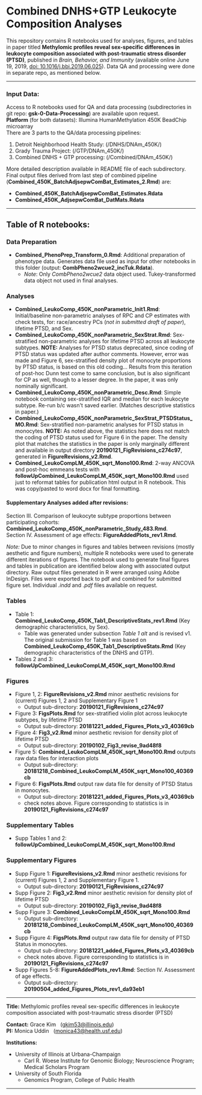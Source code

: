 # Combined DNHS+GTP Leukocyte Composition Analyses  

This repository contains R notebooks used for analyses, figures, and tables in paper titled **Methylomic profiles reveal sex-specific differences in leukocyte composition associated with post-traumatic stress disorder (PTSD)**, published in *Brain, Behavior, and Immunity* (available online June 19, 2019, [doi: 10.1016/j.bbi.2019.06.025](https://doi.org/10.1016/j.bbi.2019.06.025)).  Data QA and processing were done in separate repo, as mentioned below.  

***
### Input Data:  

Access to R notebooks used for QA and data processing (subdirectories in git repo: **gsk-0-Data-Processing**) are available upon request.  
**Platform** (for both datasets): Illumina HumanMethylation 450K BeadChip microarray  
There are 3 parts to the QA/data processing pipelines:  
1. Detroit Neighborhood Health Study: (/DNHS/DNAm_450K/)  
2. Grady Trauma Project: (/GTP/DNAm_450K/)  
3. Combined DNHS + GTP processing: (/Combined/DNAm_450K/)  

More detailed description available in README file of each subdirectory.  
Final output files derived from last step of combined pipeline (**Combined_450K_BatchAdjsepwComBat_Estimates_2.Rmd**) are: 
- **Combined_450K_BatchAdjsepwComBat_Estimates.Rdata**
- **Combined_450K_AdjsepwComBat_DatMats.Rdata**

***
## Table of R notebooks:  

### Data Preparation
- **Combined_PhenoPrep_Transform_0.Rmd**: Additional preparation of phenotype data.  Generates data file used as input for other notebooks in this folder (output: **CombPheno2wcue2_incTuk.Rdata**).  
    + *Note*: Only *CombPheno2wcue2* data object used.  Tukey-transformed data object not used in final analyses.  

### Analyses  
- **Combined_LeukoComp_450K_nonParametric_Init1.Rmd**: Initial/baseline non-parametric analyses of RPC and CP estimates with check tests, for: race/ancestry PCs (*not in submitted draft of paper*), lifetime PTSD, and Sex.  
- **Combined_LeukoComp_450K_nonParametric_SexStrat.Rmd**: Sex-stratified non-parametric analyses for lifetime PTSD across all leukocyte subtypes.  **NOTE:** Analyses for PTSD status deprecated, since coding of PTSD status was updated after author comments.  However, error was made and Figure 6, sex-stratified density plot of monocyte proportions by PTSD status, is based on this old coding... Results from this iteration of post-hoc Dunn test come to same conclusion, but is also significant for CP as well, though to a lesser degree.  In the paper, it was only nominally significant.  
- **Combined_LeukoComp_450K_nonParametric_Desc.Rmd**: Simple notebook containing sex-stratified IQR and median for each leukocyte subtype.  Re-run b/c wasn't saved earlier.  (Matches descriptive statistics in paper.)
- **Combined_LeukoComp_450K_nonParametric_SexStrat_PTSDStatus_MO.Rmd**: Sex-stratified non-parametric analyses for PTSD status in monocytes.  **NOTE:** As noted above, the statistics here does not match the coding of PTSD status used for Figure 6 in the paper.  The density plot that matches the statistics in the paper is only marginally different and available in output directory **20190121_FigRevisions_c274c97**, generated in **FigureRevisions_v2.Rmd**.  
- **Combined_LeukoCompLM_450K_sqrt_Mono100.Rmd**: 2-way ANCOVA and post-hoc emmeans tests with **followUpCombined_LeukoCompLM_450K_sqrt_Mono100.Rmd** used just to reformat tables for publication html output in R notebook.  This was copy/pasted to word docx for final formatting.  

#### Supplementary Analyses added after revisions: 
Section III. Comparison of leukocyte subtype proportions between participating cohorts: **Combined_LeukoComp_450K_nonParametric_Study_483.Rmd**.  
Section IV. Assessment of age effects: **FigureAddedPlots_rev1.Rmd**.  

*Note:* Due to minor changes in figures and tables between revisions (mostly aesthetic and figure numbers), multiple R notebooks were used to generate different iterations of figures.  The notebook used to generate final figures and tables in publication are identified below along with associated output directory.  Raw output files generated in R were arranged using Adobe InDesign.  Files were exported back to pdf and combined for submitted figure set.  Individual *.indd* and *.pdf* files available on request.  

### Tables  
- Table 1: **Combined_LeukoComp_450K_Tab1_DescriptiveStats_rev1.Rmd** (Key demographic characteristics, by Sex).  
    + Table was generated under subsection *Table 1 alt* and is revised v1.  The original submission for Table 1 was based on **Combined_LeukoComp_450K_Tab1_DescriptiveStats.Rmd** (Key demographic characteristics of the DNHS and GTP).  
- Tables 2 and 3: **followUpCombined_LeukoCompLM_450K_sqrt_Mono100.Rmd**  

### Figures  
- Figure 1, 2: **FigureRevisions_v2.Rmd** minor aesthetic revisions for (current) Figures 1, 2 and Supplementary Figure 1
    + Output sub-directory: **20190121_FigRevisions_c274c97**
- Figure 3: **FigsPlots.Rmd** for sex-stratified violin plot across leukocyte subtypes, by lifetime PTSD
    + Output sub-directory: **20181221_added_Figures_Plots_v3_40369cb**
- Figure 4: **Fig3_v2.Rmd** minor aesthetic revision for density plot of lifetime PTSD
    + Output sub-directory: **20190102_Fig3_revise_9ad48f8**
- Figure 5: **Combined_LeukoCompLM_450K_sqrt_Mono100.Rmd** outputs raw data files for interaction plots
    + Output sub-directory: **20181218_Combined_LeukoCompLM_450K_sqrt_Mono100_40369cb**
- Figure 6: **FigsPlots.Rmd** output raw data file for density of PTSD Status in monocytes.  
    + Output sub-directory: **20181221_added_Figures_Plots_v3_40369cb**
    + check notes above.  Figure corresponding to statistics is in **20190121_FigRevisions_c274c97**

### Supplementary Tables
- Supp Tables 1 and 2: **followUpCombined_LeukoCompLM_450K_sqrt_Mono100.Rmd**

### Supplementary Figures
- Supp Figure 1: **FigureRevisions_v2.Rmd** minor aesthetic revisions for (current) Figures 1, 2 and Supplementary Figure 1.  
    + Output sub-directory: **20190121_FigRevisions_c274c97**
- Supp Figure 2: **Fig3_v2.Rmd** minor aesthetic revision   for density plot of lifetime PTSD
    + Output sub-directory: **20190102_Fig3_revise_9ad48f8**
- Supp Figure 3: **Combined_LeukoCompLM_450K_sqrt_Mono100.Rmd**
    + Output sub-directory: **20181218_Combined_LeukoCompLM_450K_sqrt_Mono100_40369cb**
- Supp Figure 4: **FigsPlots.Rmd** output raw data file for density of PTSD Status in monocytes.  
    + Output sub-directory: **20181221_added_Figures_Plots_v3_40369cb**
    + check notes above.  Figure corresponding to statistics is in **20190121_FigRevisions_c274c97**
- Supp Figures 5-8: **FigureAddedPlots_rev1.Rmd**: Section IV. Assessment of age effects.  
    + Output sub-directory: **20190504_added_Figures_Plots_rev1_da93eb1**

***

**Title:** Methylomic profiles reveal sex-specific differences in leukocyte composition associated with post-traumatic stress disorder (PTSD)  

**Contact:** Grace Kim &nbsp;&nbsp;(<gkim53@illinois.edu>)  
**PI:** Monica Uddin &nbsp;&nbsp;(<monica43@health.usf.edu>) 

**Institutions:**  
- University of Illinois at Urbana-Champaign  
    + Carl R. Woese Institute for Genomic Biology; Neuroscience Program; Medical Scholars Program
- University of South Florida  
    + Genomics Program, College of Public Health

***